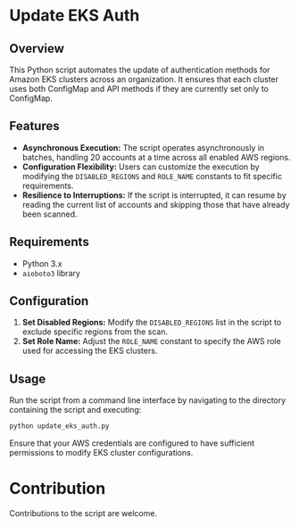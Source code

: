 # Update EKS Auth

## Overview

This Python script automates the update of authentication methods for Amazon EKS clusters across an organization. It ensures that each cluster uses both ConfigMap and API methods if they are currently set only to ConfigMap.

## Features

- **Asynchronous Execution:** The script operates asynchronously in batches, handling 20 accounts at a time across all enabled AWS regions.
- **Configuration Flexibility:** Users can customize the execution by modifying the `DISABLED_REGIONS` and `ROLE_NAME` constants to fit specific requirements.
- **Resilience to Interruptions:** If the script is interrupted, it can resume by reading the current list of accounts and skipping those that have already been scanned.

## Requirements

- Python 3.x
- `aioboto3` library

## Configuration

1. **Set Disabled Regions:** Modify the `DISABLED_REGIONS` list in the script to exclude specific regions from the scan.
2. **Set Role Name:** Adjust the `ROLE_NAME` constant to specify the AWS role used for accessing the EKS clusters.

## Usage

Run the script from a command line interface by navigating to the directory containing the script and executing:

```bash
python update_eks_auth.py
```

Ensure that your AWS credentials are configured to have sufficient permissions to modify EKS cluster configurations.

# Contribution

Contributions to the script are welcome.